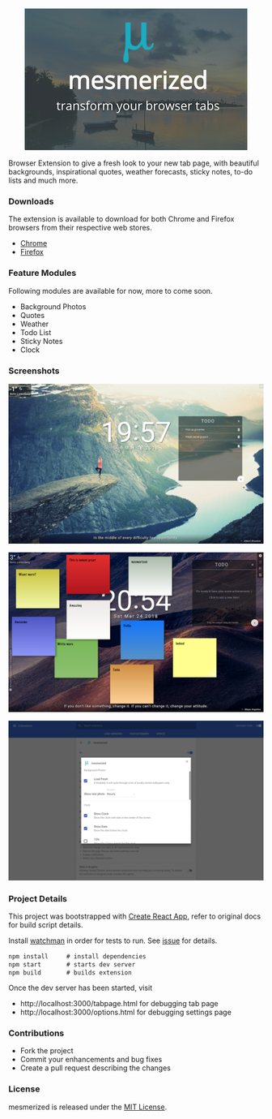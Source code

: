 <p align="center">
    <img src="./images/title.png" alt="mesmerized" />
</p>

Browser Extension to give a fresh look to your new tab page, with beautiful backgrounds, inspirational quotes, weather forecasts, sticky notes, to-do lists and much more.

### Downloads

The extension is available to download for both Chrome and Firefox browsers from their respective web stores.
- [Chrome](https://chrome.google.com/webstore/detail/mesmerized/ieklodmmjfoaelcnfoilfcodkmicbooc)
- [Firefox](https://addons.mozilla.org/en-US/firefox/addon/mesmerized/)

### Feature Modules

Following modules are available for now, more to come soon.

- Background Photos
- Quotes
- Weather
- Todo List
- Sticky Notes
- Clock

### Screenshots

![mesmerized02](./images/mesmerized02.png)

![mesmerized06](./images/mesmerized06.png)

![mesmerized05](./images/mesmerized05.png)

### Project Details

This project was bootstrapped with [Create React App](https://github.com/facebookincubator/create-react-app), refer to original docs for build script details.

Install [watchman](https://facebook.github.io/watchman/docs/install.html) in order for tests to run. See [issue](https://github.com/facebookincubator/create-react-app/issues/871#issuecomment-252297884) for details.

```shell
npm install     # install dependencies
npm start       # starts dev server
npm build       # builds extension
```

Once the dev server has been started, visit
- http://localhost:3000/tabpage.html for debugging tab page
- http://localhost:3000/options.html for debugging settings page

### Contributions

- Fork the project
- Commit your enhancements and bug fixes
- Create a pull request describing the changes

### License
mesmerized is released under the [MIT License](http://opensource.org/licenses/MIT).
